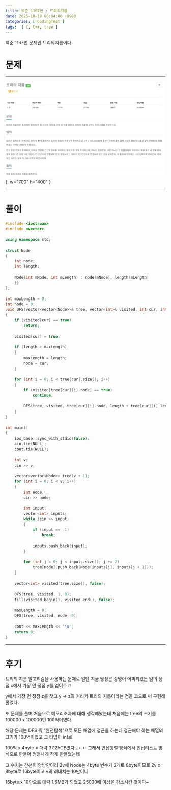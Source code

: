 ```yaml
---
title: 백준 1167번 / 트리의지름
date: 2025-10-19 06:04:00 +0900
categories: [ CodingTest ]  
tags:  [ C, C++, tree ]
---
```


백준 1167번 문제인 트리의지름이다.

# 문제   
---------------------------------------

![Desktop View](/assets/img/트리의지름1167.png){: w="700" h="400" }

---------------------------------------

# 풀이

```c++
#include <iostream>
#include <vector>

using namespace std;

struct Node
{
	int node;
	int length;

	Node(int mNode, int mLength) : node(mNode), length(mLength)
	{}
};

int maxLength = 0;
int node = 0;
void DFS(vector<vector<Node>>& tree, vector<int>& visited, int cur, int length)
{
	if (visited[cur] == true)
		return;

	visited[cur] = true;

	if (length > maxLength)
	{
		maxLength = length;
		node = cur;
	}

	for (int i = 0; i < tree[cur].size(); i++)
	{
		if (visited[tree[cur][i].node] == true)
			continue;

		DFS(tree, visited, tree[cur][i].node, length + tree[cur][i].length);
	}
}

int main()
{
	ios_base::sync_with_stdio(false);
	cin.tie(NULL);
	cout.tie(NULL);

	int v;
	cin >> v;

	vector<vector<Node>> tree(v + 1);
	for (int i = 0; i < v; i++)
	{
		int node;
		cin >> node;

		int input;
		vector<int> inputs;
		while (cin >> input)
		{
			if (input == -1)
				break;

			inputs.push_back(input);
		}

		for (int j = 0; j < inputs.size(); j += 2)
			tree[node].push_back(Node(inputs[j], inputs[j + 1]));
	}

	vector<int> visited(tree.size(), false);

	DFS(tree, visited, 1, 0);
	fill(visited.begin(), visited.end(), false);

	maxLength = 0;
	DFS(tree, visited, node, 0);

	cout << maxLength << '\n';
	return 0;
}
```
---------------------------------------

# 후기

트리의 지름 알고리즘을 사용하는 문제로 일단 지금 당장은 증명이 어찌되었든 임의 정점 x에서 가장 먼 정점 y를 얻어주고

y에서 가장 먼 정점 z를 찾고 y -> z의 거리가 트리의 지름이라는 점을 코드로 써 구현해 풀었다.

또 문제를 풀며 처음으로 메모리초과에 대해 생각해봤는데 처음에는 tree의 크기를 100000 x 100000인 100억이였다.

해당 문제는 DFS 즉 "완전탐색"으로 모든 배열에 접근을 하는데 접근해야 하는 배열의 크기가 100억이였고 그 타입이 int로

100억 x 4byte = 대략 37.25GB였다...ㄷㄷ 그래서 인접행렬 방식에서 인접리스트 방식으로 만들어 엄청나게 작게 만들었는데

그 수치는 간선이 양방향이라 2v에 Node는 4byte 변수가 2개로 8byte이므로 2v x 8byte로 16byte이고 v의 최대치는 10만이니

16byte x 10만으로 대략 1.6MB가 되었고 25000배 이상을 감소시킨 것이다~
